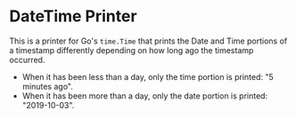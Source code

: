 # DateTime Printer

This is a printer for Go's `time.Time` that prints the Date and Time portions of a timestamp differently
depending on how long ago the timestamp occurred.

* When it has been less than a day, only the time portion is printed: "5 minutes ago".
* When it has been more than a day, only the date portion is printed: "2019-10-03".
